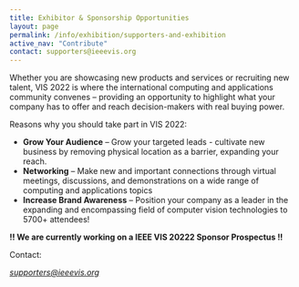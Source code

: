 ```yaml
---
title: Exhibitor & Sponsorship Opportunities
layout: page
permalink: /info/exhibition/supporters-and-exhibition
active_nav: "Contribute"
contact: supporters@ieeevis.org
---
```


Whether you are showcasing new products and services or recruiting new talent, VIS 2022 is where the international computing and applications community convenes – providing an opportunity to highlight what your company has to offer and reach decision-makers with real buying power.

Reasons why you should take part in VIS 2022:

 - **Grow Your Audience** – Grow your targeted leads - cultivate new business by removing physical location as a barrier, expanding your reach.
 - **Networking** – Make new and important connections through virtual meetings, discussions, and demonstrations on a wide range of computing and applications topics
 - **Increase Brand Awareness** – Position your company as a leader in the expanding and encompassing field of computer vision technologies to 5700+ attendees!

[//]: # (Diamond, Gold, Silver, Bronze, and Pearl level packages are available now.)

[//]: # ()
[//]: # ([Download the VIS 2021 Prospectus]&#40;{{ '/assets/supporters/VIS-Prospectus-2021-rp-072321.pdf' | relative_url }}&#41;)

[//]: # ()
[//]: # (VIS 2021 attracts decision-makers looking for the next generation of products, solutions, networking, and advanced-industry perspectives. Put yourself in the position to meet them by supporting VIS 2021!)

**!! We are currently working on a IEEE VIS 20222 Sponsor Prospectus !!**

[//]: # (**Secure your sponsorship today!**)

Contact:

[//]: # (Regan Pickett<br>)

[//]: # (*IEEE Computer Society*<br>)
*supporters@ieeevis.org*<br>

[//]: # (*+1 714-822-8022*<br>)
